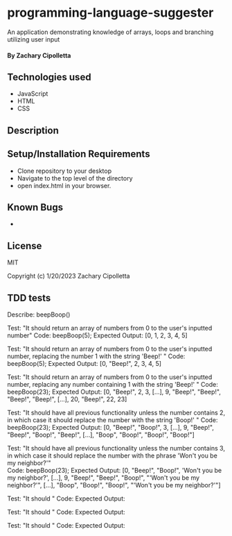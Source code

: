 # programming-language-suggester
An application demonstrating knowledge of arrays, loops and branching utilizing user input

#### By Zachary Cipolletta


## Technologies used

* JavaScript
* HTML
* CSS

## Description


## Setup/Installation Requirements

* Clone repository to your desktop
* Navigate to the top level of the directory
* open index.html in your browser.

## Known Bugs
 *
 

## License
MIT

Copyright (c) 1/20/2023 Zachary Cipolletta


## TDD tests
Describe: beepBoop()

Test: "It should return an array of numbers from 0 to the user's inputted number"
Code: beepBoop(5);
Expected Output: [0, 1, 2, 3, 4, 5]

Test: "It should return an array of numbers from 0 to the user's inputted number, replacing the number 1 with the string 'Beep!' " 
Code: beepBoop(5);
Expected Output: [0, "Beep!", 2, 3, 4, 5]

Test: "It should return an array of numbers from 0 to the user's inputted number, replacing any number containing 1 with the string 'Beep!' " 
Code: beepBoop(23);
Expected Output: [0, "Beep!", 2, 3, [...], 9, "Beep!", "Beep!", "Beep!", "Beep!", [...], 20, "Beep!", 22, 23]

Test: "It should have all previous functionality unless the number contains 2, in which case it should replace the number with the string 'Boop!' " 
Code: beepBoop(23);
Expected Output: [0, "Beep!", "Boop!", 3, [...], 9, "Beep!", "Beep!", "Boop!", "Beep!", [...], "Boop", "Boop!", "Boop!", "Boop!"]

Test: "It should have all previous functionality unless the number contains 3, in which case it should replace the number with the phrase 'Won't you be my neighbor?'"  
Code: beepBoop(23);
Expected Output: [0, "Beep!", "Boop!", 'Won't you be my neighbor?', [...], 9, "Beep!", "Beep!", "Boop!", "'Won't you be my neighbor?'", [...], "Boop", "Boop!", "Boop!", "'Won't you be my neighbor?'"]

Test: "It should " 
Code: 
Expected Output: 

Test: "It should " 
Code: 
Expected Output: 

Test: "It should " 
Code: 
Expected Output: 
